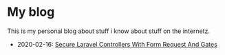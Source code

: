 # My blog
This is my personal blog about stuff i know about stuff on the internetz.

- 2020-02-16: [Secure Laravel Controllers With Form Request And Gates](https://github.com/KayDomrose/blog/blob/master/posts/laravel-request-gate/secure-laravel-controllers-with-form-requests-and-gates.md)
